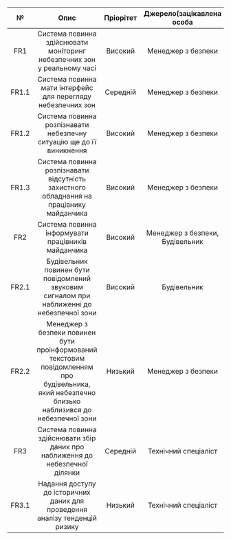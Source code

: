 |№|Опис|Пріорітет|Джерело(зацікавлена особа|
|:------:|:------:|:------:|:------:|
|FR1|Система повинна здійснювати моніторинг небезпечних зон у реальному часі|Високий|Менеджер з безпеки|
|FR1.1|Система повинна мати інтерфейс для перегляду небезпечних зон|Середній|Менеджер з безпеки|
|FR1.2|Система повинна розпізнавати небезпечну ситуацію ще до її виникнення|Високий|Менеджер з безпеки|
|FR1.3|Система повинна розпізнавати відсутність захистного обладнання на працівнику майданчика|Високий|Менеджер з безпеки|
|FR2|Система повинна інформувати працівників майданчика|Високий|Менеджер з безпеки, Будівельник|
|FR2.1|Будівельник повинен бути повідомлений звуковим сигналом при наближенні до небезпечної зони|Високий|Будівельник|
|FR2.2|Менеджер з безпеки повинен бути проінформований текстовим повідомленням про будівельника, який небезпечно близько наблизився до небезпечної зони|Низький|Менеджер з безпеки|
|FR3|Система повинна здійснювати збір даних про наближення до небезпечної ділянки|Середній|Технічний спеціаліст|
|FR3.1|Надання доступу до історичних даних для проведення аналізу тенденцій ризику|Низький|Технічний спеціаліст|
